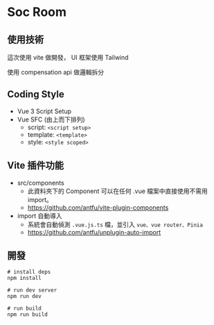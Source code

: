 # Soc Room

## 使用技術

這次使用 vite 做開發， UI 框架使用 Tailwind

使用 compensation api 做邏輯拆分

## Coding Style

- Vue 3 Script Setup
- Vue SFC (由上而下排列)
  - script: `<script setup>`
  - template: `<template>`
  - style: `<style scoped>`

## Vite 插件功能

- src/components
  - 此資料夾下的 Component 可以在任何 .vue 檔案中直接使用不需用 import。
  - https://github.com/antfu/vite-plugin-components
- import 自動導入
  - 系統會自動偵測 `.vue.js.ts` 檔，並引入 `vue、vue router、Pinia`
  - https://github.com/antfu/unplugin-auto-import

## 開發

```
# install deps
npm install

# run dev server
npm run dev

# run build
npm run build

```
